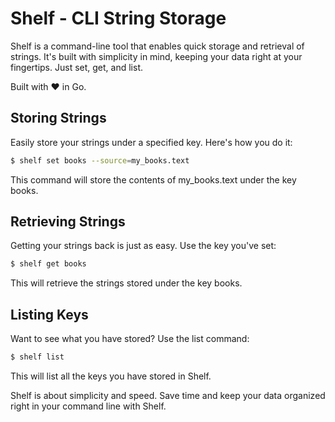 # Shelf - CLI String Storage

Shelf is a command-line tool that enables quick storage and retrieval of strings. It's built with simplicity in mind, keeping your data right at your fingertips. Just set, get, and list.

Built with :heart: in Go.

## Storing Strings

Easily store your strings under a specified key. Here's how you do it:

```sh
$ shelf set books --source=my_books.text
```

This command will store the contents of my_books.text under the key books.

## Retrieving Strings

Getting your strings back is just as easy. Use the key you've set:

```sh
$ shelf get books
```

This will retrieve the strings stored under the key books.

## Listing Keys

Want to see what you have stored? Use the list command:

```sh
$ shelf list
```

This will list all the keys you have stored in Shelf.

Shelf is about simplicity and speed. Save time and keep your data organized right in your command line with Shelf.
